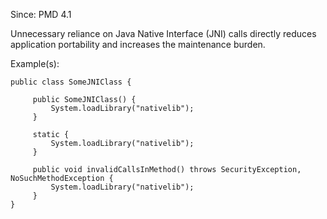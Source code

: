 Since: PMD 4.1

Unnecessary reliance on Java Native Interface (JNI) calls directly reduces application portability
and increases the maintenance burden.

Example(s):
```
public class SomeJNIClass {

     public SomeJNIClass() {
         System.loadLibrary("nativelib");
     }

     static {
         System.loadLibrary("nativelib");
     }

     public void invalidCallsInMethod() throws SecurityException, NoSuchMethodException {
         System.loadLibrary("nativelib");
     }
}
```

